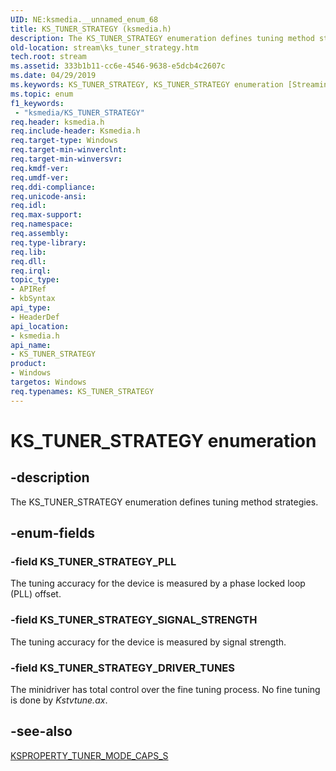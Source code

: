```yaml
---
UID: NE:ksmedia.__unnamed_enum_68
title: KS_TUNER_STRATEGY (ksmedia.h)
description: The KS_TUNER_STRATEGY enumeration defines tuning method strategies.
old-location: stream\ks_tuner_strategy.htm
tech.root: stream
ms.assetid: 333b1b11-cc6e-4546-9638-e5dcb4c2607c
ms.date: 04/29/2019
ms.keywords: KS_TUNER_STRATEGY, KS_TUNER_STRATEGY enumeration [Streaming Media Devices], KS_TUNER_STRATEGY_DRIVER_TUNES, KS_TUNER_STRATEGY_PLL, KS_TUNER_STRATEGY_SIGNAL_STRENGTH, ksmedia/KS_TUNER_STRATEGY, ksmedia/KS_TUNER_STRATEGY_DRIVER_TUNES, ksmedia/KS_TUNER_STRATEGY_PLL, ksmedia/KS_TUNER_STRATEGY_SIGNAL_STRENGTH, stream.ks_tuner_strategy, vidcapstruct_99c03903-7b57-44ea-8c11-a3017931dfca.xml
ms.topic: enum
f1_keywords:
 - "ksmedia/KS_TUNER_STRATEGY"
req.header: ksmedia.h
req.include-header: Ksmedia.h
req.target-type: Windows
req.target-min-winverclnt: 
req.target-min-winversvr: 
req.kmdf-ver: 
req.umdf-ver: 
req.ddi-compliance: 
req.unicode-ansi: 
req.idl: 
req.max-support: 
req.namespace: 
req.assembly: 
req.type-library: 
req.lib: 
req.dll: 
req.irql: 
topic_type:
- APIRef
- kbSyntax
api_type:
- HeaderDef
api_location:
- ksmedia.h
api_name:
- KS_TUNER_STRATEGY
product:
- Windows
targetos: Windows
req.typenames: KS_TUNER_STRATEGY
---
```


# KS_TUNER_STRATEGY enumeration


## -description


The KS_TUNER_STRATEGY enumeration defines tuning method strategies.


## -enum-fields




### -field KS_TUNER_STRATEGY_PLL

The tuning accuracy for the device is measured by a phase locked loop (PLL) offset.


### -field KS_TUNER_STRATEGY_SIGNAL_STRENGTH

The tuning accuracy for the device is measured by signal strength.


### -field KS_TUNER_STRATEGY_DRIVER_TUNES

The minidriver has total control over the fine tuning process. No fine tuning is done by <i>Kstvtune.ax</i>.


## -see-also




<a href="https://docs.microsoft.com/windows-hardware/drivers/ddi/content/ksmedia/ns-ksmedia-ksproperty_tuner_mode_caps_s">KSPROPERTY_TUNER_MODE_CAPS_S</a>
 

 

